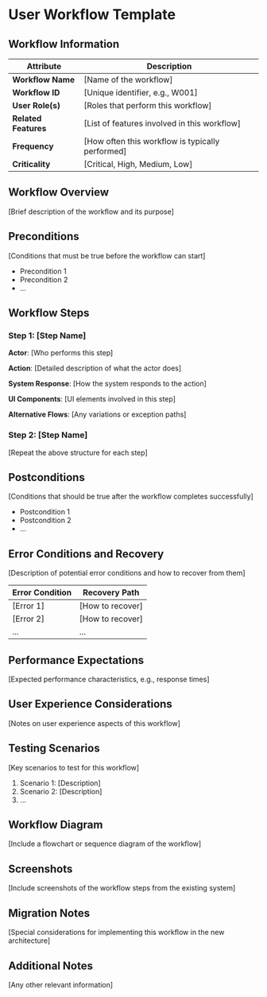 # User Workflow Template

## Workflow Information

| Attribute | Description |
|-----------|-------------|
| **Workflow Name** | [Name of the workflow] |
| **Workflow ID** | [Unique identifier, e.g., W001] |
| **User Role(s)** | [Roles that perform this workflow] |
| **Related Features** | [List of features involved in this workflow] |
| **Frequency** | [How often this workflow is typically performed] |
| **Criticality** | [Critical, High, Medium, Low] |

## Workflow Overview

[Brief description of the workflow and its purpose]

## Preconditions

[Conditions that must be true before the workflow can start]

- Precondition 1
- Precondition 2
- ...

## Workflow Steps

### Step 1: [Step Name]

**Actor**: [Who performs this step]

**Action**: [Detailed description of what the actor does]

**System Response**: [How the system responds to the action]

**UI Components**: [UI elements involved in this step]

**Alternative Flows**: [Any variations or exception paths]

### Step 2: [Step Name]

[Repeat the above structure for each step]

## Postconditions

[Conditions that should be true after the workflow completes successfully]

- Postcondition 1
- Postcondition 2
- ...

## Error Conditions and Recovery

[Description of potential error conditions and how to recover from them]

| Error Condition | Recovery Path |
|-----------------|---------------|
| [Error 1] | [How to recover] |
| [Error 2] | [How to recover] |
| ... | ... |

## Performance Expectations

[Expected performance characteristics, e.g., response times]

## User Experience Considerations

[Notes on user experience aspects of this workflow]

## Testing Scenarios

[Key scenarios to test for this workflow]

1. Scenario 1: [Description]
2. Scenario 2: [Description]
3. ...

## Workflow Diagram

[Include a flowchart or sequence diagram of the workflow]

## Screenshots

[Include screenshots of the workflow steps from the existing system]

## Migration Notes

[Special considerations for implementing this workflow in the new architecture]

## Additional Notes

[Any other relevant information]
